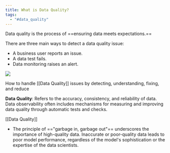 ```yaml
---
title: What is Data Quality?
tags:
  - "#data_quality"
---
```

Data quality is the process of ==ensuring data meets expectations.==

There are three main ways to detect a data quality issue: 
-   A business user reports an issue.
-   A data test fails.
-   Data monitoring raises an alert.

![](images/data-quality.png)


 How to handle [[Data Quality]] issues by detecting, understanding, fixing, and reduce

**Data Quality**: Refers to the accuracy, consistency, and reliability of data. Data observability often includes mechanisms for measuring and improving data quality through automatic tests and checks.

[[Data Quality]]
- The principle of =="garbage in, garbage out"== underscores the importance of high-quality data. Inaccurate or poor-quality data leads to poor model performance, regardless of the model's sophistication or the expertise of the data scientists.